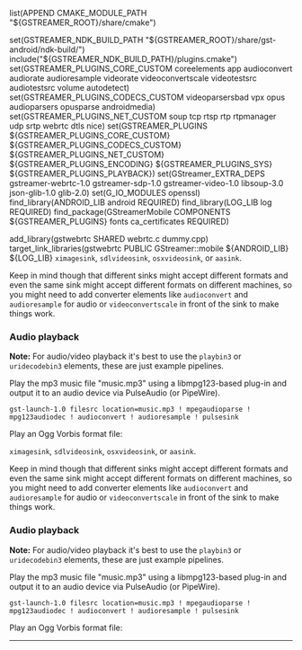 
list(APPEND CMAKE_MODULE_PATH "${GSTREAMER_ROOT}/share/cmake")

set(GSTREAMER_NDK_BUILD_PATH  "${GSTREAMER_ROOT}/share/gst-android/ndk-build/")
include("${GSTREAMER_NDK_BUILD_PATH}/plugins.cmake")
set(GSTREAMER_PLUGINS_CORE_CUSTOM coreelements app audioconvert audiorate audioresample videorate videoconvertscale videotestsrc audiotestsrc volume autodetect)
set(GSTREAMER_PLUGINS_CODECS_CUSTOM videoparsersbad vpx opus audioparsers opusparse androidmedia)
set(GSTREAMER_PLUGINS_NET_CUSTOM soup tcp rtsp rtp rtpmanager udp srtp webrtc dtls nice)
set(GSTREAMER_PLUGINS         ${GSTREAMER_PLUGINS_CORE_CUSTOM} ${GSTREAMER_PLUGINS_CODECS_CUSTOM} ${GSTREAMER_PLUGINS_NET_CUSTOM} ${GSTREAMER_PLUGINS_ENCODING} ${GSTREAMER_PLUGINS_SYS} ${GSTREAMER_PLUGINS_PLAYBACK})
set(GStreamer_EXTRA_DEPS gstreamer-webrtc-1.0 gstreamer-sdp-1.0 gstreamer-video-1.0 libsoup-3.0 json-glib-1.0 glib-2.0)
set(G_IO_MODULES openssl)
find_library(ANDROID_LIB android REQUIRED)
find_library(LOG_LIB log REQUIRED)
find_package(GStreamerMobile COMPONENTS ${GSTREAMER_PLUGINS} fonts ca_certificates REQUIRED)

add_library(gstwebrtc SHARED webrtc.c dummy.cpp)
target_link_libraries(gstwebrtc
    PUBLIC
        GStreamer::mobile
        ${ANDROID_LIB}
        ${LOG_LIB}
`ximagesink`, `sdlvideosink`, `osxvideosink`, or `aasink`.

Keep in mind though that different sinks might accept different formats and
even the same sink might accept different formats on different machines, so
you might need to add converter elements like `audioconvert` and `audioresample`
for audio or `videoconvertscale` in front of the sink to make things work.

### Audio playback

**Note:** For audio/video playback it's best to use the `playbin3` or
`uridecodebin3` elements, these are just example pipelines.

Play the mp3 music file "music.mp3" using a libmpg123-based plug-in and
output it to an audio device via PulseAudio (or PipeWire).

```
gst-launch-1.0 filesrc location=music.mp3 ! mpegaudioparse ! mpg123audiodec ! audioconvert ! audioresample ! pulsesink
```

Play an Ogg Vorbis format file:

`ximagesink`, `sdlvideosink`, `osxvideosink`, or `aasink`.

Keep in mind though that different sinks might accept different formats and
even the same sink might accept different formats on different machines, so
you might need to add converter elements like `audioconvert` and `audioresample`
for audio or `videoconvertscale` in front of the sink to make things work.

### Audio playback

**Note:** For audio/video playback it's best to use the `playbin3` or
`uridecodebin3` elements, these are just example pipelines.

Play the mp3 music file "music.mp3" using a libmpg123-based plug-in and
output it to an audio device via PulseAudio (or PipeWire).

```
gst-launch-1.0 filesrc location=music.mp3 ! mpegaudioparse ! mpg123audiodec ! audioconvert ! audioresample ! pulsesink
```

Play an Ogg Vorbis format file:


---

